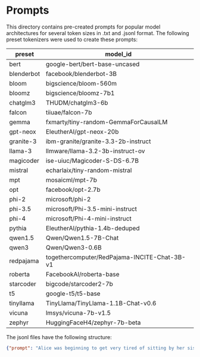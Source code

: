 # Prompts

This directory contains pre-created prompts for popular model architectures for several token sizes in .txt and .jsonl format.
The following preset tokenizers were used to create these prompts:

| preset     | model_id
|------------|----------------------------------------------|
| bert       | google-bert/bert-base-uncased                |
| blenderbot | facebook/blenderbot-3B                       |
| bloom      | bigscience/bloom-560m                        |
| bloomz     | bigscience/bloomz-7b1                        |
| chatglm3   | THUDM/chatglm3-6b                            |
| falcon     | tiiuae/falcon-7b                             |
| gemma      | fxmarty/tiny-random-GemmaForCausalLM         |
| gpt-neox   | EleutherAI/gpt-neox-20b                      |
| granite-3  | ibm-granite/granite-3.3-2b-instruct          |
| llama-3    | llmware/llama-3.2-3b-instruct-ov             |
| magicoder  | ise-uiuc/Magicoder-S-DS-6.7B                 |
| mistral    | echarlaix/tiny-random-mistral                |
| mpt        | mosaicml/mpt-7b                              |
| opt        | facebook/opt-2.7b                            |
| phi-2      | microsoft/phi-2                              |
| phi-3.5    | microsoft/Phi-3.5-mini-instruct              |
| phi-4      | microsoft/Phi-4-mini-instruct                |
| pythia     | EleutherAI/pythia-1.4b-deduped               |
| qwen1.5    | Qwen/Qwen1.5-7B-Chat                         |
| qwen3      | Qwen/Qwen3-0.6B                              |
| redpajama  | togethercomputer/RedPajama-INCITE-Chat-3B-v1 |
| roberta    | FacebookAI/roberta-base                      |
| starcoder  | bigcode/starcoder2-7b                        |
| t5         | google-t5/t5-base                            |
| tinyllama  | TinyLlama/TinyLlama-1.1B-Chat-v0.6           |
| vicuna     | lmsys/vicuna-7b-v1.5                         |
| zephyr     | HuggingFaceH4/zephyr-7b-beta                 |


The jsonl files have the following structure:

```json
{"prompt": "Alice was beginning to get very tired of sitting by her sister on the bank,", "model_id": "tiiuae/falcon-7b", "token_size": 16}
```

